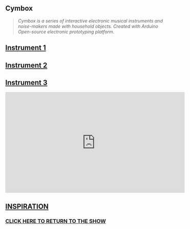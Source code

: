 
## **Cymbox**



> _Cymbox is a series of interactive electronic musical instruments and noise-makers made with household objects. Created with Arduino Open-source electronic prototyping platform_.



## [Instrument 1](https://famousshame.github.io/Cymbox/instrument-1)



## [Instrument 2](https://famousshame.github.io/Cymbox/instrument-2)



## [Instrument 3](https://famousshame.github.io/Cymbox/instrument-3)



<iframe width="560" height="315" src="https://www.youtube.com/embed/_lwG59rswQo" title="YouTube video player" frameborder="0" allow="accelerometer; autoplay; clipboard-write; encrypted-media; gyroscope; picture-in-picture" allowfullscreen></iframe>



## [**INSPIRATION**](https://famousshame.github.io/Cymbox/inspiration)



### [**CLICK HERE TO RETURN TO THE SHOW**](http://www.yourcarsextendedwarranty.com/)
